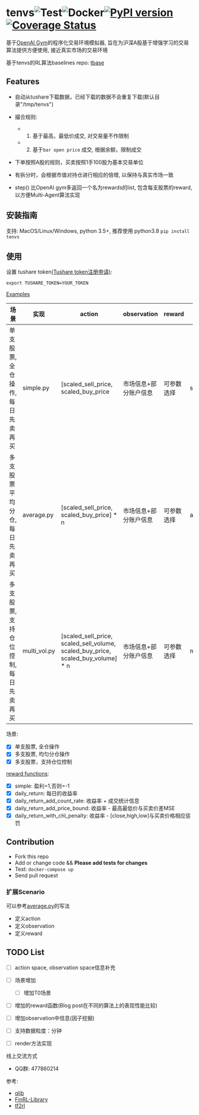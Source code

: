 # tenvs![Test](https://github.com/tradingAI/tenvs/workflows/Test/badge.svg?branch=master)![Docker](https://github.com/tradingAI/tenvs/workflows/Docker/badge.svg?branch=master)[![PyPI version](https://badge.fury.io/py/tenvs.svg)](https://badge.fury.io/py/tenvs)[![Coverage Status](https://coveralls.io/repos/github/tradingAI/tenvs/badge.svg?branch=task)](https://coveralls.io/github/tradingAI/tenvs?branch=task)



基于[OpenAI Gym](https://gym.openai.com/)的程序化交易环境模拟器, 旨在为沪深A股基于增强学习的交易算法提供方便使用, 接近真实市场的交易环境

基于tenvs的RL算法baselines repo: [tbase](https://github.com/tradingAI/tbase)

## Features

- 自动从tushare下载数据，已经下载的数据不会重复下载(默认目录"/tmp/tenvs")
- 撮合规则:

  - 1. 基于最高，最低价成交, 对交易量不作限制
  - 2. 基于`bar open price` 成交, 根据余额，限制成交

- 下单按照A股的规则，买卖按照1手100股为基本交易单位

- 有拆分时，会根据市值对持仓进行相应的倍增, 以保持与真实市场一致

- step() 比OpenAI gym多返回一个名为rewards的list, 包含每支股票的reward, 以方便Multi-Agent算法实现

## 安装指南

支持: MacOS/Linux/Windows, python 3.5+, 推荐使用 python3.8
 `pip install tenvs`

## 使用

设置 tushare token[(Tushare token注册申请)](https://tushare.pro/register?reg=124861):

```
export TUSHARE_TOKEN=YOUR_TOKEN
```

[Examples](tenvs/envs)

| 场景                                 | 实现         | action                                                                           | observation           | reward     | 使用例子          |
| ------------------------------------ | ------------ | -------------------------------------------------------------------------------- | --------------------- | ---------- | ----------------- |
| 单支股票, 全仓操作, 每日先卖再买     | simple.py    | [scaled_sell_price, scaled_buy_price                                             | 市场信息+部分账户信息 | 可参数选择 | simple_test.py    |
| 多支股票平均分仓, 每日先卖再买       | average.py   | [scaled_sell_price, scaled_buy_price] * n                                        | 市场信息+部分账户信息 | 可参数选择 | average_test.py   |
| 多支股票, 支持仓位控制, 每日先卖再买 | multi_vol.py | [scaled_sell_price, scaled_sell_volume, scaled_buy_price, scaled_buy_volume] * n | 市场信息+部分账户信息 | 可参数选择 | multi_vol_test.py |

场景:

- [x] 单支股票, 全仓操作
- [x] 多支股票, 均匀分仓操作
- [x] 多支股票，支持仓位控制

[reward functions](tenvs/envs/reward.py):

- [x] simple: 盈利=1,否则=-1
- [x] daily_return: 每日的收益率
- [x] daily_return_add_count_rate: 收益率 + 成交统计信息
- [x] daily_return_add_price_bound: 收益率 - 最高最低价与买卖价差MSE
- [x] daily_return_with_chl_penalty: 收益率 - [close,high,low]与买卖价格相应惩罚

## Contribution
- Fork this repo
- Add or change code && **Please add tests for changes**
- Test: `docker-compose up`
- Send pull request

### 扩展Scenario

可以参考[average.py](tenvs/envs/average.py)的写法

- 定义action
- 定义observation
- 定义reward

## TODO List
- [ ] action space, observation space信息补充
- [ ] 场景增加
  - [ ] 增加T0场景
- [ ] 增加的reward函数(Blog post在不同的算法上的表现性能比较)
- [ ] 增加observation中信息(因子挖掘)
- [ ] 支持数据粒度：分钟
- [ ] render方法实现


线上交流方式

- QQ群: 477860214

参考:
- [qlib](https://github.com/microsoft/qlib)
- [FinRL-Library](https://github.com/AI4Finance-LLC/FinRL-Library)
- [tf2rl](https://github.com/keiohta/tf2rl)